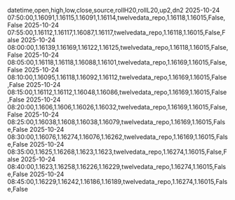 datetime,open,high,low,close,source,rollH20,rollL20,up2,dn2
2025-10-24 07:50:00,1.16091,1.16115,1.16091,1.16114,twelvedata_repo,1.16118,1.16015,False,False
2025-10-24 07:55:00,1.16112,1.16117,1.16087,1.16117,twelvedata_repo,1.16118,1.16015,False,False
2025-10-24 08:00:00,1.16139,1.16169,1.16122,1.16125,twelvedata_repo,1.16118,1.16015,False,False
2025-10-24 08:05:00,1.16118,1.16118,1.16088,1.16101,twelvedata_repo,1.16169,1.16015,False,False
2025-10-24 08:10:00,1.16095,1.16118,1.16092,1.16112,twelvedata_repo,1.16169,1.16015,False,False
2025-10-24 08:15:00,1.16112,1.16112,1.16048,1.16086,twelvedata_repo,1.16169,1.16015,False,False
2025-10-24 08:20:00,1.1606,1.1606,1.16026,1.16032,twelvedata_repo,1.16169,1.16015,False,False
2025-10-24 08:25:00,1.16038,1.1608,1.16038,1.16079,twelvedata_repo,1.16169,1.16015,False,False
2025-10-24 08:30:00,1.16076,1.16274,1.16076,1.16262,twelvedata_repo,1.16169,1.16015,False,False
2025-10-24 08:35:00,1.1625,1.16268,1.1623,1.1623,twelvedata_repo,1.16274,1.16015,False,False
2025-10-24 08:40:00,1.1623,1.16258,1.16226,1.16229,twelvedata_repo,1.16274,1.16015,False,False
2025-10-24 08:45:00,1.16229,1.16242,1.16186,1.16189,twelvedata_repo,1.16274,1.16015,False,False
